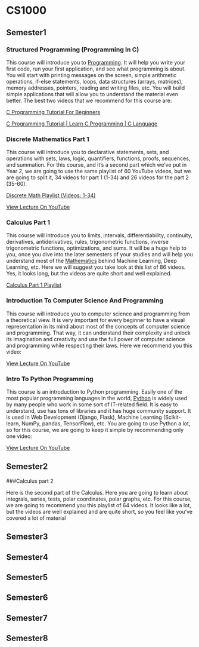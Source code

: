 # CS1000

## Semester1


### Structured Programming (Programming In C)

This course will introduce you to [Programming](http://laconicml.com/machine-learning-weka/). It will help you write your first code, run your first application, and see what programming is about. You will start with printing messages on the screen, simple arithmetic operations, if-else statements, loops, data structures (arrays, matrices), memory addresses, pointers, reading and writing files, etc. You will build simple applications that will allow you to understand the material even better. The best two videos that we recommend for this course are:

[C Programming Tutorial For Beginners](https://www.youtube.com/watch?v=KJgsSFOSQv0&ab_channel=freeCodeCamp.org)

[C Programming Tutorial | Learn C Programming | C Language](https://www.youtube.com/watch?v=-CpG3oATGIs)
         
         
         
                          
### Discrete Mathematics Part 1


This course will introduce you to declarative statements, sets, and operations with sets, laws, logic, quantifiers, functions, proofs, sequences, and summation. For this course, and it’s a second part which we’ve put in Year 2, we are going to use the same playlist of 60 YouTube videos, but we are going to split it, 34 videos for part 1 (1-34) and 26 videos for the part 2 (35-60).

[Discrete Math Playlist (Videos: 1-34)](https://www.youtube.com/playlist?list=PLl-gb0E4MII28GykmtuBXNUNoej-vY5Rz)

[View Lecture On YouTube](https://www.youtube.com/embed/A3Ffwsnad0k)



### Calculus Part 1


This course will introduce you to limits, intervals, differentiability, continuity, derivatives, antiderivatives, rules, trigonometric functions, inverse trigonometric functions, optimizations, and sums. It will be a huge help to you, once you dive into the later semesters of your studies and will help you understand most of the [Mathematics](http://laconicml.com/mathematical-skills-data-scientist/) behind Machine Learning, Deep Learning, etc. Here we will suggest you take look at this list of 86 videos. Yes, it looks long, but the videos are quite short and well explained.

[Calculus Part 1 Playlist](https://www.youtube.com/playlist?list=PLl-gb0E4MII1ml6mys-RXoQ0O3GfwBPVM)


### Introduction To Computer Science And Programming

This course will introduce you to computer science and programming from a theoretical view. It is very important for every beginner to have a visual representation in its mind about most of the concepts of computer science and programming. That way, it can understand their complexity and unlock its imagination and creativity and use the full power of computer science and programming while respecting their laws. Here we recommend you this video:

[View Lecture On YouTube](https://www.youtube.com/embed/zOjov-2OZ0E)


### Intro To Python Programming

This course is an introduction to Python programming. Easily one of the most popular programming languages in the world, [Python](http://laconicml.com/implement-bayesian-regression-python/) is widely used by many people who work in some sort of IT-related field. It is easy to understand, use has tons of libraries and it has huge community support. It is used in Web Development (Django, Flask), Machine Learning (Scikit-learn, NumPy, pandas, TensorFlow), etc. You are going to use Python a lot, so for this course, we are going to keep it simple by recommending only one video:

[View Lecture On YouTube](https://www.youtube.com/embed/rfscVS0vtbw)


## Semester2

###Calculus part 2

Here is the second part of the Calculus. Here you are going to learn about integrals, series, tests, polar coordinates, polar graphs, etc. For this course, we are going to recommend you this playlist of 64 videos. It looks like a lot, but the videos are well explained and are quite short, so you feel like you’ve covered a lot of material



## Semester3
## Semester4
## Semester5
## Semester6
## Semester7
## Semester8
